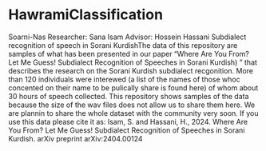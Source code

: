 # HawramiClassification
Soarni-Nas 
Researcher: Sana Isam Advisor: Hossein Hassani 
Subdialect recognition of speech in Sorani KurdishThe data of this repository are samples of what has been presented in our paper “Where Are You From? Let
Me Guess! Subdialect Recognition of Speeches in Sorani Kurdish) ” that describes the research on the Sorani
Kurdish subdialect recgonition. More than 120 individuals were interewed (a list of the names of those whoc
concented on their name to be pulically share is found here) of whom about 30 hours of speech collected.
This repository shows samples of the data because the size of the wav files does not allow us to share them
here. We are plannin to share the whole dataset with the community very soon. 
If you use this data please cite it as: 
Isam, S. and Hassani, H., 2024. Where Are You From? Let Me Guess! Subdialect Recognition of Speeches in
Sorani Kurdish. arXiv preprint arXiv:2404.00124
